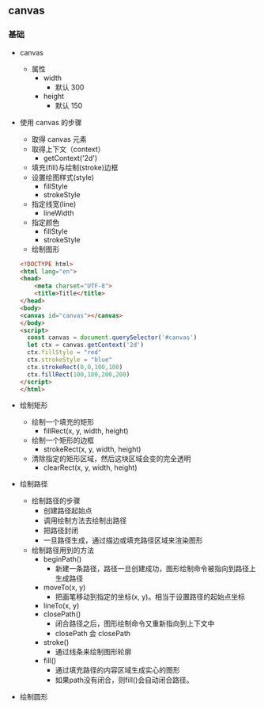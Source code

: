 ## canvas
### 基础
  - canvas
    - 属性
      - width
        - 默认 300
      - height
        - 默认 150
  - 使用 canvas 的步骤
    - 取得 canvas 元素
    - 取得上下文（context）
      - getContext('2d')
    - 填充(fill)与绘制(stroke)边框
    - 设置绘图样式(style)
      - fillStyle
      - strokeStyle
    - 指定线宽(line)
      - lineWidth
    - 指定颜色
      - fillStyle
      - strokeStyle
    - 绘制图形
    ```html
    <!DOCTYPE html>
    <html lang="en">
    <head>
        <meta charset="UTF-8">
        <title>Title</title>
    </head>
    <body>
    <canvas id="canvas"></canvas>
    </body>
    <script>
      const canvas = document.querySelector('#canvas')
      let ctx = canvas.getContext('2d')
      ctx.fillStyle = "red"
      ctx.strokeStyle = "blue"
      ctx.strokeRect(0,0,100,100)
      ctx.fillRect(100,100,200,200)
    </script>
    </html>
    ```
- 绘制矩形
  - 绘制一个填充的矩形
    - fillRect(x, y, width, height)
  - 绘制一个矩形的边框
    - strokeRect(x, y, width, height)
  - 清除指定的矩形区域，然后这块区域会变的完全透明
    - clearRect(x, y, width, height)

- 绘制路径
  - 绘制路径的步骤
    - 创建路径起始点
    - 调用绘制方法去绘制出路径
    - 把路径封闭
    - 一旦路径生成，通过描边或填充路径区域来渲染图形
  - 绘制路径用到的方法
    - beginPath()
      - 新建一条路径，路径一旦创建成功，图形绘制命令被指向到路径上生成路径
    - moveTo(x, y)
      - 把画笔移动到指定的坐标(x, y)。相当于设置路径的起始点坐标
    - lineTo(x, y)
    - closePath()
      - 闭合路径之后，图形绘制命令又重新指向到上下文中
      - closePath 会 closePath
    - stroke()
      - 通过线条来绘制图形轮廓
    - fill()
      - 通过填充路径的内容区域生成实心的图形
      - 如果path没有闭合，则fill()会自动闭合路径。



- 绘制圆形



